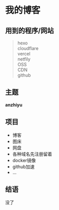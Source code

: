 # 我的博客
## 用到的程序/网站
>hexo  
>cloudflare  
>vercel  
>netfily  
>OSS  
>CDN  
>github  
## 主题
**anzhiyu**
## 项目
* 博客
* 图床
* 网盘
* 各种域名先注册留着
* docker镜像
* github加速
* ...
## 结语
没了
